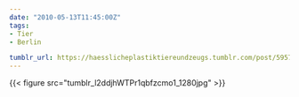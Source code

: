 ```yaml
---
date: "2010-05-13T11:45:00Z"
tags:
- Tier
- Berlin

tumblr_url: https://haesslicheplastiktiereundzeugs.tumblr.com/post/595714029
---
```

{{< figure src="tumblr_l2ddjhWTPr1qbfzcmo1_1280jpg" >}} 
